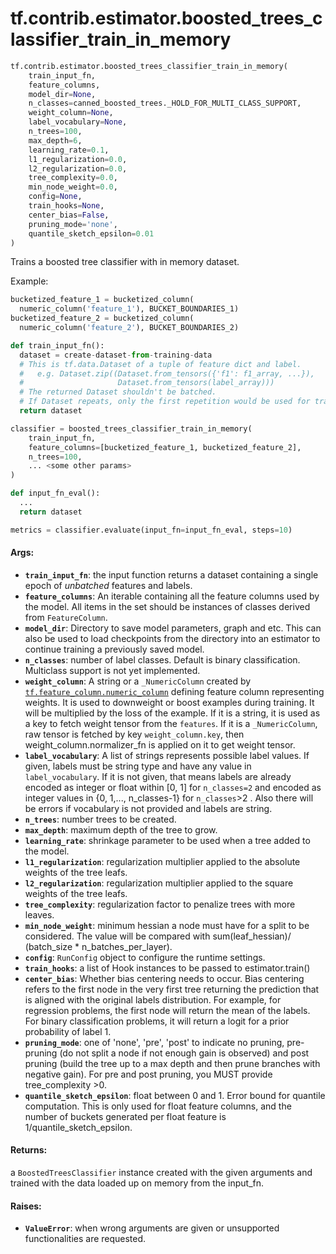 <div itemscope itemtype="http://developers.google.com/ReferenceObject">
<meta itemprop="name" content="tf.contrib.estimator.boosted_trees_classifier_train_in_memory" />
<meta itemprop="path" content="Stable" />
</div>

# tf.contrib.estimator.boosted_trees_classifier_train_in_memory

``` python
tf.contrib.estimator.boosted_trees_classifier_train_in_memory(
    train_input_fn,
    feature_columns,
    model_dir=None,
    n_classes=canned_boosted_trees._HOLD_FOR_MULTI_CLASS_SUPPORT,
    weight_column=None,
    label_vocabulary=None,
    n_trees=100,
    max_depth=6,
    learning_rate=0.1,
    l1_regularization=0.0,
    l2_regularization=0.0,
    tree_complexity=0.0,
    min_node_weight=0.0,
    config=None,
    train_hooks=None,
    center_bias=False,
    pruning_mode='none',
    quantile_sketch_epsilon=0.01
)
```

Trains a boosted tree classifier with in memory dataset.

Example:

```python
bucketized_feature_1 = bucketized_column(
  numeric_column('feature_1'), BUCKET_BOUNDARIES_1)
bucketized_feature_2 = bucketized_column(
  numeric_column('feature_2'), BUCKET_BOUNDARIES_2)

def train_input_fn():
  dataset = create-dataset-from-training-data
  # This is tf.data.Dataset of a tuple of feature dict and label.
  #   e.g. Dataset.zip((Dataset.from_tensors({'f1': f1_array, ...}),
  #                     Dataset.from_tensors(label_array)))
  # The returned Dataset shouldn't be batched.
  # If Dataset repeats, only the first repetition would be used for training.
  return dataset

classifier = boosted_trees_classifier_train_in_memory(
    train_input_fn,
    feature_columns=[bucketized_feature_1, bucketized_feature_2],
    n_trees=100,
    ... <some other params>
)

def input_fn_eval():
  ...
  return dataset

metrics = classifier.evaluate(input_fn=input_fn_eval, steps=10)
```

#### Args:

* <b>`train_input_fn`</b>: the input function returns a dataset containing a single
    epoch of *unbatched* features and labels.
* <b>`feature_columns`</b>: An iterable containing all the feature columns used by
    the model. All items in the set should be instances of classes derived
    from `FeatureColumn`.
* <b>`model_dir`</b>: Directory to save model parameters, graph and etc. This can
    also be used to load checkpoints from the directory into an estimator
    to continue training a previously saved model.
* <b>`n_classes`</b>: number of label classes. Default is binary classification.
    Multiclass support is not yet implemented.
* <b>`weight_column`</b>: A string or a `_NumericColumn` created by
    <a href="../../../tf/feature_column/numeric_column.md"><code>tf.feature_column.numeric_column</code></a> defining feature column representing
    weights. It is used to downweight or boost examples during training. It
    will be multiplied by the loss of the example. If it is a string, it is
    used as a key to fetch weight tensor from the `features`. If it is a
    `_NumericColumn`, raw tensor is fetched by key `weight_column.key`,
    then weight_column.normalizer_fn is applied on it to get weight tensor.
* <b>`label_vocabulary`</b>: A list of strings represents possible label values. If
    given, labels must be string type and have any value in
    `label_vocabulary`. If it is not given, that means labels are
    already encoded as integer or float within [0, 1] for `n_classes=2` and
    encoded as integer values in {0, 1,..., n_classes-1} for `n_classes`>2 .
    Also there will be errors if vocabulary is not provided and labels are
    string.
* <b>`n_trees`</b>: number trees to be created.
* <b>`max_depth`</b>: maximum depth of the tree to grow.
* <b>`learning_rate`</b>: shrinkage parameter to be used when a tree added to the
    model.
* <b>`l1_regularization`</b>: regularization multiplier applied to the absolute
    weights of the tree leafs.
* <b>`l2_regularization`</b>: regularization multiplier applied to the square weights
    of the tree leafs.
* <b>`tree_complexity`</b>: regularization factor to penalize trees with more leaves.
* <b>`min_node_weight`</b>: minimum hessian a node must have for a split to be
      considered. The value will be compared with sum(leaf_hessian)/
      (batch_size * n_batches_per_layer).
* <b>`config`</b>: `RunConfig` object to configure the runtime settings.
* <b>`train_hooks`</b>: a list of Hook instances to be passed to estimator.train()
* <b>`center_bias`</b>: Whether bias centering needs to occur. Bias centering refers
      to the first node in the very first tree returning the prediction that
      is aligned with the original labels distribution. For example, for
      regression problems, the first node will return the mean of the labels.
      For binary classification problems, it will return a logit for a prior
      probability of label 1.
* <b>`pruning_mode`</b>: one of 'none', 'pre', 'post' to indicate no pruning, pre-
      pruning (do not split a node if not enough gain is observed) and post
      pruning (build the tree up to a max depth and then prune branches with
      negative gain). For pre and post pruning, you MUST provide
      tree_complexity >0.
* <b>`quantile_sketch_epsilon`</b>: float between 0 and 1. Error bound for quantile
      computation. This is only used for float feature columns, and the number
      of buckets generated per float feature is 1/quantile_sketch_epsilon.


#### Returns:

a `BoostedTreesClassifier` instance created with the given arguments and
  trained with the data loaded up on memory from the input_fn.


#### Raises:

* <b>`ValueError`</b>: when wrong arguments are given or unsupported functionalities
     are requested.